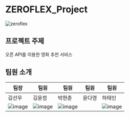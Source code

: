 # ZEROFLEX_Project

![zeroflex](https://github.com/user-attachments/assets/4668aeb7-01cb-4d11-bd6e-d7aa6287deec)

## 프로젝트 주제
오픈 API를 이용한 영화 추천 서비스

## 팀원 소개 


|   팀장   |   팀원   |   팀원   |   팀원   |   팀원   |
| -------- | -------- | -------- | -------- | -------- |
|  김선우  |  김윤정  |  박현춘  |  윤다영  |  하태인  |
|![image](https://github.com/user-attachments/assets/c0979c62-2ed3-4fdb-bca2-48865130b9ab)|![image](https://github.com/user-attachments/assets/f593c495-ef77-472d-9c6d-9e60dd604300)|![image](https://github.com/user-attachments/assets/470ef5fb-0e83-44c1-9b87-084fcc515faa)||![image](https://github.com/user-attachments/assets/19e76041-021c-4d19-b7f9-e335000329f4)|![image](https://github.com/user-attachments/assets/803891b1-5716-42f0-a2ac-e17073fe2c4c)|


